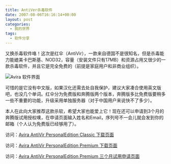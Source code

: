 ```yaml
---
title: AntiVer杀毒软件
date: 2007-08-06T16:16:14+00:00
layout: post
categories:
  - 我的世界
tags:
  - 软件分享
---
```


又换杀毒软件咯！这次是红伞（AntiVir），一款来自德国不是很知名，但是杀毒能力能媲美卡巴斯基、NOD32，容量（安装文件只有17MB）和资源占用又很少的一款杀毒软件，并且它是完全免费的（前提是家庭用户和非商业组织）。

![Avira 软件界面](https://www.avira.com/images/content/images/VDF-Update/avira-antivirus-update-step6-en.jpg)
<!--more-->
可惜的是它没有中文版，如果汉化还需去处自我保护，建议大家凑合使用英文版吧，也没几个单词。红伞分为免费版和奔腾版两个版本，奔腾版多比免费版要稍多一些不重要的功能，升级采用单独服务器（对于中国用户来说快不了多少）。

本人在此向大家推荐这款杀软，希望大家也能爱上它！现在还可以申请到3个月的奔腾版试用授权噢，在申请页面输入姓名和Email，序列号不一会儿就会发到你的邮箱（个人认为免费版已经够用了）。

访问：[Avira AntiVir PersonalEdition Classic 下载页面](http://www.free-av.com/)

访问：[Avira AntiVir PersonalEdition Premium 下载页面](http://www.avira.com/de/downloads/avira_antivir_personaledition_premium.html)

访问：[Avira AntiVir PersonalEdition Premium 三个月试用申请页面](http://www1.avira.com/en/evaluate/chip.php)</div>